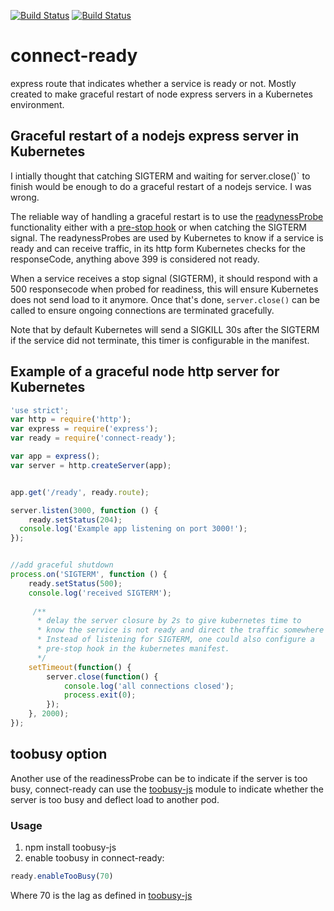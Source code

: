 [![Build Status](https://travis-ci.org/dcolens/connect-ready.svg?branch=master)](https://travis-ci.org/dcolens/connect-ready) [![Build Status](https://travis-ci.org/dcolens/connect-ready.svg?branch=master)](https://travis-ci.org/dcolens/connect-ready)

# connect-ready
express route that indicates whether a service is ready or not. Mostly created to make graceful restart of node express servers in a Kubernetes environment.


## Graceful restart of a nodejs express server in Kubernetes

I intially thought that catching SIGTERM and waiting for server.close()` to finish would be enough to do a graceful restart of a nodejs service. I was wrong. 

The reliable way of handling a graceful restart is to use the [readynessProbe](http://kubernetes.io/docs/user-guide/production-pods/#liveness-and-readiness-probes-aka-health-checks) functionality either with a [pre-stop hook](http://kubernetes.io/docs/user-guide/container-environment/#container-hooks) or when catching the SIGTERM signal. The readynessProbes are used by Kubernetes to know if a service is ready and can receive traffic, in its http form Kubernetes checks for the responseCode, anything above 399 is considered not ready. 

When a service receives a stop signal (SIGTERM), it should respond with a 500 responsecode when probed for readiness, this will ensure Kubernetes does not send load to it anymore. Once that's done, `server.close()` can be called to ensure ongoing connections are terminated gracefully.

Note that by default Kubernetes will send a SIGKILL 30s after the SIGTERM if the service did not terminate, this timer is configurable in the manifest. 


## Example of a graceful node http server for Kubernetes

```javascript
'use strict';
var http = require('http');
var express = require('express');
var ready = require('connect-ready');

var app = express();
var server = http.createServer(app);


app.get('/ready', ready.route);

server.listen(3000, function () { 
    ready.setStatus(204);
  console.log('Example app listening on port 3000!');
});


//add graceful shutdown
process.on('SIGTERM', function () {
    ready.setStatus(500);
    console.log('received SIGTERM');
 
     /** 
      * delay the server closure by 2s to give kubernetes time to 
      * know the service is not ready and direct the traffic somewhere else. 
      * Instead of listening for SIGTERM, one could also configure a 
      * pre-stop hook in the kubernetes manifest. 
      */
    setTimeout(function() { 
        server.close(function() {
            console.log('all connections closed');
            process.exit(0);
        });     
    }, 2000);
});
```

## toobusy option

Another use of the readinessProbe can be to indicate if the server is too busy, connect-ready can use the [toobusy-js](https://github.com/STRML/node-toobusy) module to indicate whether the server is too busy and deflect load to another pod.

### Usage

1) npm install toobusy-js
2) enable toobusy in connect-ready:
  ```javascript
  ready.enableTooBusy(70)
  ```
  Where 70 is the lag as defined in [toobusy-js](https://github.com/STRML/node-toobusy)
